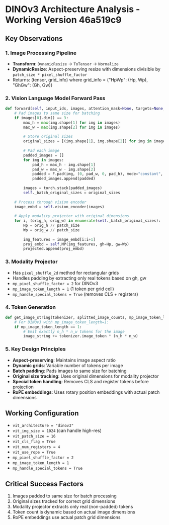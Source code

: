 # DINOv3 Architecture Analysis - Working Version 46a519c9

## Key Observations

### 1. Image Processing Pipeline  
- **Transform**: `DynamicResize` → `ToTensor` → `Normalize`
- **DynamicResize**: Aspect-preserving resize with dimensions divisible by `patch_size * pixel_shuffle_factor`
- Returns: (tensor, grid_info) where grid_info = {"HpWp": (Hp, Wp), "GhGw": (Gh, Gw)}

### 2. Vision Language Model Forward Pass
```python
def forward(self, input_ids, images, attention_mask=None, targets=None, image_grids=None):
    # Pad images to same size for batching
    if images[0].dim() == 3:
        max_h = max(img.shape[1] for img in images)
        max_w = max(img.shape[2] for img in images)
        
        # Store original sizes
        original_sizes = [(img.shape[1], img.shape[2]) for img in images]
        
        # Pad each image
        padded_images = []
        for img in images:
            pad_h = max_h - img.shape[1]
            pad_w = max_w - img.shape[2]
            padded = F.pad(img, (0, pad_w, 0, pad_h), mode="constant", value=0)
            padded_images.append(padded)
        
        images = torch.stack(padded_images)
        self._batch_original_sizes = original_sizes
    
    # Process through vision encoder
    image_embd = self.vision_encoder(images)
    
    # Apply modality projector with original dimensions
    for i, (orig_h, orig_w) in enumerate(self._batch_original_sizes):
        Hp = orig_h // patch_size
        Wp = orig_w // patch_size
        
        img_features = image_embd[i:i+1]
        proj_embd = self.MP(img_features, gh=Hp, gw=Wp)
        projected.append(proj_embd)
```

### 3. Modality Projector
- Has `pixel_shuffle_2d` method for rectangular grids
- Handles padding by extracting only real tokens based on gh, gw
- `mp_pixel_shuffle_factor = 2` for DINOv3  
- `mp_image_token_length = 1` (1 token per grid cell)
- `mp_handle_special_tokens = True` (removes CLS + registers)

### 4. Token Generation
```python
def get_image_string(tokenizer, splitted_image_counts, mp_image_token_length):
    # For DINOv3 with mp_image_token_length=1:
    if mp_image_token_length == 1:
        # Emit exactly n_h * n_w tokens for the image
        image_string += tokenizer.image_token * (n_h * n_w)
```

### 5. Key Design Principles
- **Aspect-preserving**: Maintains image aspect ratio
- **Dynamic grids**: Variable number of tokens per image
- **Batch padding**: Pads images to same size for batching
- **Original size tracking**: Uses original dimensions for modality projector
- **Special token handling**: Removes CLS and register tokens before projection
- **RoPE embeddings**: Uses rotary position embeddings with actual patch dimensions

## Working Configuration  
- `vit_architecture = "dinov3"`
- `vit_img_size = 1024` (can handle high-res)
- `vit_patch_size = 16`
- `vit_cls_flag = True`
- `vit_num_registers = 4`
- `vit_use_rope = True`
- `mp_pixel_shuffle_factor = 2`
- `mp_image_token_length = 1`
- `mp_handle_special_tokens = True`

## Critical Success Factors
1. Images padded to same size for batch processing
2. Original sizes tracked for correct grid dimensions
3. Modality projector extracts only real (non-padded) tokens
4. Token count is dynamic based on actual image dimensions
5. RoPE embeddings use actual patch grid dimensions